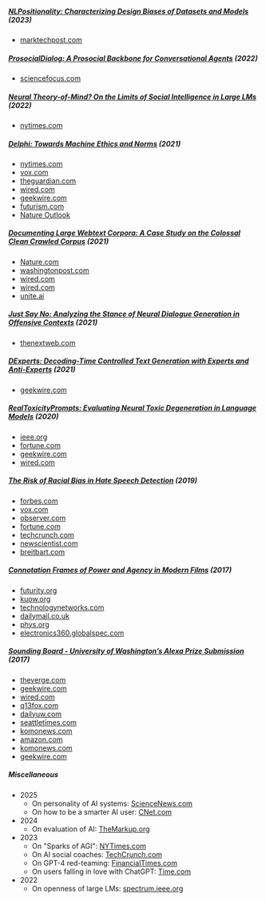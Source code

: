 ##### [NLPositionality: Characterizing Design Biases of Datasets and Models](websiteRoot/publications.html#santy2023NLPositionality) (2023)
- [marktechpost.com](https://web.archive.org/web/20230717174128/https://www.marktechpost.com/2023/07/14/a-research-group-from-cmu-ai2-and-university-of-washington-introduces-nlpositionality-an-ai-framework-for-characterizing-design-biases-and-quantifying-the-positionality-of-nlp-datasets-and-models/)

##### [ProsocialDialog: A Prosocial Backbone for Conversational Agents](websiteRoot/publications.html#kim2022prosocialDialog) (2022)

 - [sciencefocus.com](https://web.archive.org/web/20230327201644/https://www.sciencefocus.com/news/chatgpt-ted-lasso-internet-hate-speech/)

##### [Neural Theory-of-Mind? On the Limits of Social Intelligence in Large LMs](websiteRoot/publications.html#sap2022neuralToM) (2022)

 - [nytimes.com](https://web.archive.org/web/20230327184321/https://www.nytimes.com/2023/03/27/science/ai-machine-learning-chatbots.html)

##### [Delphi: Towards Machine Ethics and Norms](websiteRoot/publications.html#jiang2021delphi) (2021)

 - [nytimes.com](https://web.archive.org/web/20230305234708/https://www.nytimes.com/2021/11/19/technology/can-a-machine-learn-morality.html)
 - [vox.com](https://web.archive.org/web/20221229172748/https://www.vox.com/future-perfect/2021/10/27/22747333/artificial-intelligence-ethics-delphi-ai)
 - [theguardian.com](https://web.archive.org/web/20230213231329/https://www.theguardian.com/technology/2021/nov/02/delphi-online-ai-bot-philosophy)
 - [wired.com](https://web.archive.org/web/20230329222042/https://www.wired.com/story/program-give-ai-ethics-sometimes/)
 - [geekwire.com](https://web.archive.org/web/20230310030100/https://www.geekwire.com/2021/teaching-artificial-intelligence-right-from-wrong-new-tool-from-ai2-aims-to-model-ethical-judgments/)
 - [futurism.com](https://web.archive.org/web/20230325165850/https://www.futurism.com/delphi-ai-ethics-racist)
 - [Nature Outlook](https://web.archive.org/web/20231027052346/https://www.nature.com/articles/d41586-023-03258-1)

##### [Documenting Large Webtext Corpora: A Case Study on the Colossal Clean Crawled Corpus](websiteRoot/publications.html#dodge2021documentingC4) (2021)

 - [Nature.com](https://web.archive.org/web/20240924194623/https://www.nature.com/articles/s43588-024-00695-4)
 - [washingtonpost.com](https://web.archive.org/web/20230419120558/https://www.washingtonpost.com/technology/interactive/2023/ai-chatbot-learning/)
 - [wired.com](https://web.archive.org/web/20230330110735/https://www.wired.com/story/review-ai-chatbots-bing-bard-chat-gpt/)
 - [wired.com](https://web.archive.org/web/20230314202533/https://www.wired.com/story/efforts-make-text-ai-less-racist-terrible/)
 - [unite.ai](https://web.archive.org/web/20230321034425/https://www.unite.ai/minority-voices-filtered-out-of-google-natural-language-processing-models/)

##### [Just Say No: Analyzing the Stance of Neural Dialogue Generation in Offensive Contexts](websiteRoot/publications.html#baheti2021justSayNo) (2021)

 - [thenextweb.com](https://web.archive.org/web/20230404211115/https://www.thenextweb.com/news/gpt-3-and-humans-twice-as-likely-agree-with-offensive-reddit-comments-chatbots)

##### [DExperts: Decoding-Time Controlled Text Generation with Experts and Anti-Experts](websiteRoot/publications.html#liu2021dexperts) (2021)

 - [geekwire.com](https://web.archive.org/web/20230404211810/https://www.geekwire.com/2021/researchers-develop-new-way-help-machine-generated-language-systems-reduce-toxic-language/)

##### [RealToxicityPrompts: Evaluating Neural Toxic Degeneration in Language Models](websiteRoot/publications.html#gehman2020realtoxicityprompts) (2020)

 - [ieee.org](https://web.archive.org/web/20230321062841/https://spectrum.ieee.org/open-ais-powerful-text-generating-tool-is-ready-for-business)
 - [fortune.com](https://web.archive.org/web/20230404205249/https://www.fortune.com/2020/09/29/artificial-intelligence-openai-gpt3-toxic/)
 - [geekwire.com](https://web.archive.org/web/20230404212031/https://www.geekwire.com/2021/curse-neural-toxicity-ai2-uw-researchers-help-computers-watch-language/)
 - [wired.com](https://web.archive.org/web/20230314171124/https://www.wired.com/story/ai-fueled-dungeon-game-got-much-darker/)

##### [The Risk of Racial Bias in Hate Speech Detection](websiteRoot/publications.html#sap2019risk) (2019)

 - [forbes.com](https://web.archive.org/web/20221218082924/https://www.forbes.com/sites/nicolemartin1/2019/08/13/googles-artificial-intelligence-hate-speech-detector-is-racially-biased/?sh=37fa3a53326c)
 - [vox.com](https://web.archive.org/web/20230404205546/https://www.vox.com/recode/2019/8/15/20806384/social-media-hate-speech-bias-black-african-american-facebook-twitter)
 - [observer.com](https://web.archive.org/web/20220818104542/https://www.observer.com/2019/08/google-ai-hate-speech-detector-black-racial-bias-twitter-study/)
 - [fortune.com](https://web.archive.org/web/20221206075315/https://www.fortune.com/2019/08/16/google-jigsaw-perspective-racial-bias/)
 - [techcrunch.com](https://web.archive.org/web/20221130020534/https://www.techcrunch.com/2019/08/14/racial-bias-observed-in-hate-speech-detection-algorithm-from-google/)
- [newscientist.com](https://www.newscientist.com/article/2213064-googles-hate-speech-detecting-ai-appears-to-be-racially-biased/)
- [breitbart.com](http://web.archive.org/web/20200620080022/https://www.breitbart.com/tech/2019/08/17/ai-is-1-5-times-more-likely-to-flag-social-media-posts-by-black-people-as-offensive/)

##### [Connotation Frames of Power and Agency in Modern Films](websiteRoot/publications.html#sap2017connotation) (2017)

 - [futurity.org](https://web.archive.org/web/20211205141552/https://www.futurity.org/movie-scripts-gender-bias-1605212/)
 - [kuow.org](https://web.archive.org/web/20230404210655/https://www.kuow.org/stories/record-wednesday-november-15-2017/)
 - [technologynetworks.com](https://web.archive.org/web/20221007062604/https://www.technologynetworks.com/informatics/news/scientists-use-machine-learning-to-analyze-language-in-movies-294179)
 - [dailymail.co.uk](https://www.dailymail.co.uk/femail/article-5081501/How-Hollywood-films-FUEL-sexism.html)
- [phys.org](https://phys.org/news/2017-11-ai-tool-quantifies-power-imbalance.html)
- [electronics360.globalspec.com](https://electronics360.globalspec.com/article/10344/analyzing-gender-bias-with-ai)

##### [Sounding Board - University of Washington’s Alexa Prize Submission](websiteRoot/publications.html#fang2017alexatechreport) (2017)

 - [theverge.com](https://www.theverge.com/2018/6/13/17453994/amazon-alexa-prize-2018-competition-conversational-ai-chatbots)
 - [geekwire.com](https://www.geekwire.com/2018/secrets-500k-amazon-alexa-prize-winner-inside-univ-washingtons-socialbot/)
 - [wired.com](https://www.wired.com/story/inside-amazon-alexa-prize/)
 - [q13fox.com](http://q13fox.com/2018/01/08/uw-students-create-conversational-amazon-alexa-device/)
 - [dailyuw.com](http://www.dailyuw.com/science/article_bc135d10-f0f7-11e7-a1ab-0be114c44429.html)
 - [seattletimes.com](https://www.seattletimes.com/seattle-news/education/uw-students-teach-alexa-to-have-a-little-chat-with-us/)
 - [komonews.com](http://komonews.com/news/local/uw-team-wins-500000-prize-from-amazon-for-conversational-bot)
 - [amazon.com](https://developer.amazon.com/blogs/alexa/post/1a6a19d8-e45d-4b3b-981d-776a378ba625/university-of-washington-students-win-inaugural-alexa-prize)
 - [komonews.com](http://komonews.com/news/local/uw-team-finalist-for-1-million-prize-to-hold-20-minute-conversation-amazons-alexa)
 - [geekwire.com](https://www.geekwire.com/2017/amazon-reveals-3-university-finalists-2-5m-alexa-prize-including-one-uw/)

##### Miscellaneous

- 2025
  - On personality of AI systems: [ScienceNews.com](https://web.archive.org/web/20250207163618/https://www.sciencenews.org/article/ai-chatbot-personalities)
  - On how to be a smarter AI user: [CNet.com](https://web.archive.org/web/20250314162336/https://www.cnet.com/tech/services-and-software/5-ways-to-stay-smart-when-using-gen-ai-explained-by-computer-science-professors/)
- 2024
  - On evaluation of AI: [TheMarkup.org](https://web.archive.org/web/20240717143254/https://themarkup.org/artificial-intelligence/2024/07/17/everyone-is-judging-ai-by-these-tests-but-experts-say-theyre-close-to-meaningless)
- 2023
  - On "Sparks of AGI": [NYTimes.com](https://web.archive.org/web/20230516091858/https://www.nytimes.com/2023/05/16/technology/microsoft-ai-human-reasoning.html)
  - On AI social coaches: [TechCrunch.com](https://web.archive.org/web/20230520020144/https://techcrunch.com/2023/05/13/ai-relationship-building-amorai/)
  - On GPT-4 red-teaming: [FinancialTimes.com](https://web.archive.org/web/20230414132856/https://www.ft.com/content/0876687a-f8b7-4b39-b513-5fee942831e8?accessToken=zwAAAYd_9J4skc8Idmh6-LdLOdO1E1_ulCgx6A.MEQCIFehPSHqO7vjyrQmUHmZGujI6tVxlndevV5vIQGnWzENAiBJg7ltMLzzeyNNXxQC36cpuLwYQ9BB26_O2upfGLGyyw&segmentId=e95a9ae7-622c-6235-5f87-51e412b47e97&shareType=enterprise)
  - On users falling in love with ChatGPT: [Time.com](https://web.archive.org/web/20230224153642/https://www.time.com/6257790/ai-chatbots-love/)
- 2022
  - On openness of large LMs: [spectrum.ieee.org](https://web.archive.org/web/20230321062817/https://spectrum.ieee.org/large-language-models-meta-openai)
